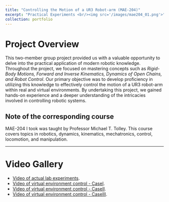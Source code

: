 ```yaml
---
title: "Controlling the Motion of a UR3 Robot-arm (MAE-204)"
excerpt: "Practical Experiments <br/><img src='/images/mae204_01.png'>"
collection: portfolio
---
```


# Project Overview

This two-member group project provided us with a valuable opportunity to delve into the practical application of modern robotic knowledge. Throughout the project, we focused on mastering concepts such as *Rigid-Body Motions, Forward and Inverse Kinematics, Dynamics of Open Chains, and Robot Control*. Our primary objective was to develop proficiency in utilizing this knowledge to effectively control the motion of a UR3 robot-arm within real and virtual environments. By undertaking this project, we gained hands-on experience and a deeper understanding of the intricacies involved in controlling robotic systems.

## Note of the corresponding course

MAE-204 I took was taught by Professor Michael T. Tolley. This course covers topics in robotics, dynamics, kinematics, mechatronics, control, locomotion, and manipulation.

***

# Video Gallery

* [Video of actual lab experiments](https://youtube.com/shorts/Fn-XoVU6Rbc).
* [Video of virtual environment control - CaseI](https://youtu.be/e6UoJgc4KDk).
* [Video of virtual environment control - CaseII](https://youtu.be/e6UoJgc4KDk).
* [Video of virtual environment control - CaseIII](https://youtu.be/O20FujifXaI).
